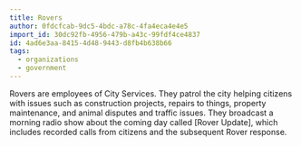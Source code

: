```yaml
---
title: Rovers
author: 0fdcfcab-9dc5-4bdc-a78c-4fa4eca4e4e5
import_id: 30dc92fb-4956-479b-a43c-99fdf4ce4837
id: 4ad6e3aa-8415-4d48-9443-d8fb4b638b66
tags:
  - organizations
  - government
---
```

Rovers are employees of City Services. They patrol the city helping citizens with issues such as construction projects, repairs to things, property maintenance, and animal disputes and traffic issues. They broadcast a morning radio show about the coming day called [Rover Update], which includes recorded calls from citizens and the subsequent Rover response.